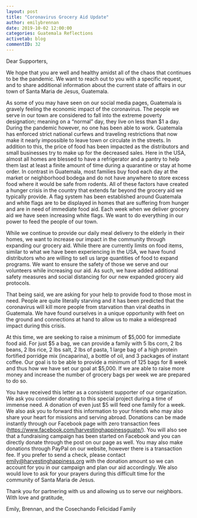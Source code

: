 ```yaml
---
layout: post
title: "Coronavirus Grocery Aid Update"
author: emilybrennan
date: 2019-10-02 12:00:00
categories: Guatemala Reflections
activetab: blog
commentID: 32
---
```


Dear Supporters,

We hope that you are well and healthy amidst all of the chaos that continues to be the pandemic. We want to reach out to you with a specific request, and to share additional information about the current state of affairs in our town of Santa Maria de Jesus, Guatemala.

As some of you may have seen on our social media pages, Guatemala is gravely feeling the economic impact of the coronavirus. The people we serve in our town are considered to fall into the extreme poverty designation; meaning on a “normal” day, they live on less than $1 a day. During the pandemic however, no one has been able to work. Guatemala has enforced strict national curfews and traveling restrictions that now make it nearly impossible to leave town or circulate in the streets. In addition to this, the price of food has been impacted as the distributors and small businesses try to make up for the decreased sales. Here in the USA, almost all homes are blessed to have a refrigerator and a pantry to help them last at least a finite amount of time during a quarantine or stay at home order. In contrast in Guatemala, most families buy food each day at the market or neighborhood bodega and do not have anywhere to store excess food where it would be safe from rodents. All of these factors have created a hunger crisis in the country that extends far beyond the grocery aid we typically provide. A flag system has been established around Guatemala and white flags are to be displayed in homes that are suffering from hunger and are in need of immediate food aid. Each week when we deliver grocery aid we have seen increasing white flags. We want to do everything in our power to feed the people of our town.

While we continue to provide our daily meal delivery to the elderly in their homes, we want to increase our impact in the community through expanding our grocery aid. While there are currently limits on food items, similar to what we have been experiencing in the USA, we have found distributors who are willing to sell us large quantities of food to expand programs. We want to ensure the safety of those we serve and our volunteers while increasing our aid. As such, we have added additional safety measures and social distancing for our new expanded grocery aid protocols.

That being said, we are asking for your help to provide food to those most in need. People are quite literally starving and it has been predicted that the coronavirus will kill more people from starvation than viral deaths in Guatemala. We have found ourselves in a unique opportunity with feet on the ground and connections at hand to allow us to make a widespread impact during this crisis.

At this time, we are seeking to raise a minimum of $5,000 for immediate food aid. For just $5 a bag, we can provide a family with 5 lbs corn, 2 lbs beans, 2 lbs rice, 2 lbs salt, 2 lbs of pasta, 1 large bag of a high protein fortified porridge mix (incaparina), a bottle of oil, and 3 packages of instant coffee. Our goal is to be able to provide a minimum of 125 bags for 8 week and thus how we have set our goal at $5,000. If we are able to raise more money and increase the number of grocery bags per week we are prepared to do so.

You have received this letter as a consistent supporter of our organization. We ask you consider donating to this special project during a time of immense need. A donation of even just $5 will feed one family for a week. We also ask you to forward this information to your friends who may also share your heart for missions and serving abroad. Donations can be made instantly through our Facebook page with zero transaction fees (https://www.facebook.com/harvestinghappinessguate/). You will also see that a fundraising campaign has been started on Facebook and you can directly donate through the post on our page as well. You may also make donations through PayPal on our website, however there is a transaction fee. If you prefer to send a check, please contact [emily@harvestinghappiness.org](mailto:emily@harvestinghappiness.org) with the donation amount so we can account for you in our campaign and plan our aid accordingly. We also would love to ask for your prayers during this difficult time for the community of Santa Maria de Jesus.

Thank you for partnering with us and allowing us to serve our neighbors. With love and gratitude,

<p class="meta">
Emily, Brennan, and the Cosechando Felicidad Family 
</p>
